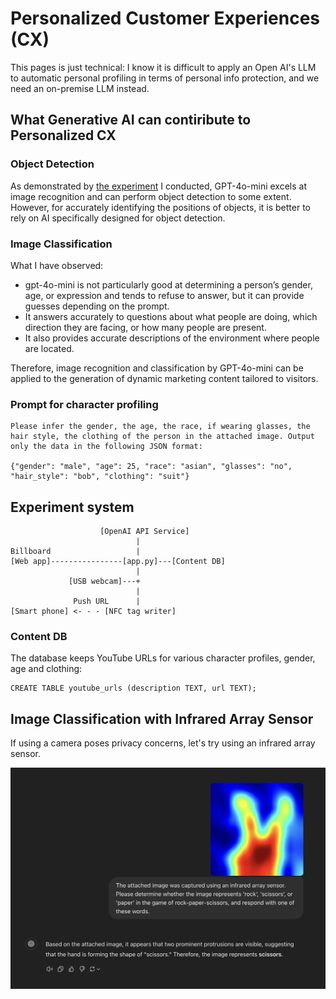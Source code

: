 # Personalized Customer Experiences (CX)

This pages is just technical: I know it is difficult to apply an Open AI's LLM to automatic personal profiling in terms of personal info protection, and we need an on-premise LLM instead.

## What Generative AI can contiribute to Personalized CX

### Object Detection

As demonstrated by [the experiment](https://youtu.be/1yXJCsx69_0) I conducted, GPT-4o-mini excels at image recognition and can perform object detection to some extent. However, for accurately identifying the positions of objects, it is better to rely on AI specifically designed for object detection.

### Image Classification

What I have observed:

- gpt-4o-mini is not particularly good at determining a person’s gender, age, or expression and tends to refuse to answer, but it can provide guesses depending on the prompt.
- It answers accurately to questions about what people are doing, which direction they are facing, or how many people are present.
- It also provides accurate descriptions of the environment where people are located.

Therefore, image recognition and classification by GPT-4o-mini can be applied to the generation of dynamic marketing content tailored to visitors.

### Prompt for character profiling

```
Please infer the gender, the age, the race, if wearing glasses, the hair style, the clothing of the person in the attached image. Output only the data in the following JSON format:

{"gender": "male", "age": 25, "race": "asian", "glasses": "no", "hair_style": "bob", "clothing": "suit"}
```

## Experiment system

```
                    [OpenAI API Service]
                            |
Billboard                   |
[Web app]----------------[app.py]---[Content DB]
                            |
             [USB webcam]---+
                            |
              Push URL      |
[Smart phone] <- - - [NFC tag writer]
```

### Content DB

The database keeps YouTube URLs for various character profiles, gender, age and clothing:
```
CREATE TABLE youtube_urls (description TEXT, url TEXT);
```

## Image Classification with Infrared Array Sensor

If using a camera poses privacy concerns, let's try using an infrared array sensor.

<img src="./docs/infrared_array_sensor_with_chatgpt.jpg" width=600>
